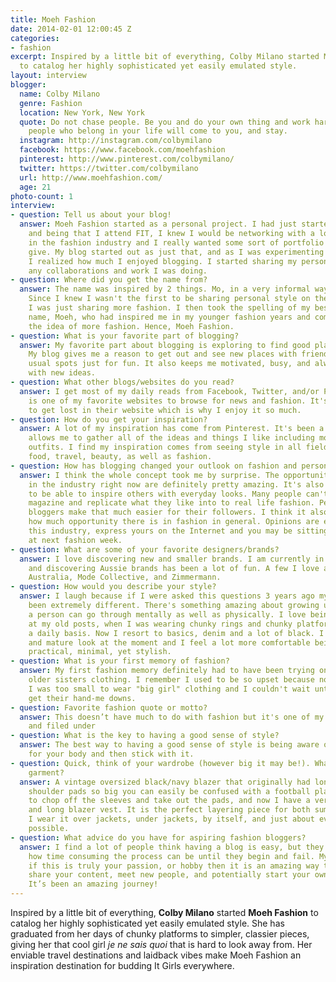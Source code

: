 ```yaml
---
title: Moeh Fashion
date: 2014-02-01 12:00:45 Z
categories:
- fashion
excerpt: Inspired by a little bit of everything, Colby Milano started Moeh Fashion
  to catalog her highly sophisticated yet easily emulated style.
layout: interview
blogger:
  name: Colby Milano
  genre: Fashion
  location: New York, New York
  quote: Do not chase people. Be you and do your own thing and work hard. The right
    people who belong in your life will come to you, and stay.
  instagram: http://instagram.com/colbymilano
  facebook: https://www.facebook.com/moehfashion
  pinterest: http://www.pinterest.com/colbymilano/
  twitter: https://twitter.com/colbymilano
  url: http://www.moehfashion.com/
  age: 21
photo-count: 1
interview:
- question: Tell us about your blog!
  answer: Moeh Fashion started as a personal project. I had just started college,
    and being that I attend FIT, I knew I would be networking with a lot of people
    in the fashion industry and I really wanted some sort of portfolio that I could
    give. My blog started out as just that, and as I was experimenting with posts
    I realized how much I enjoyed blogging. I started sharing my personal style, photography,
    any collaborations and work I was doing.
- question: Where did you get the name from?
  answer: The name was inspired by 2 things. Mo, in a very informal way, means more.
    Since I knew I wasn't the first to be sharing personal style on the web, I felt
    I was just sharing more fashion. I then took the spelling of my best friends moms
    name, Moeh, who had inspired me in my younger fashion years and combined it with
    the idea of more fashion. Hence, Moeh Fashion.
- question: What is your favorite part of blogging?
  answer: My favorite part about blogging is exploring to find good places to shoot.
    My blog gives me a reason to get out and see new places with friends or visit
    usual spots just for fun. It also keeps me motivated, busy, and always on my toes
    with new ideas.
- question: What other blogs/websites do you read?
  answer: I get most of my daily reads from Facebook, Twitter, and/or Pinterest. Refinery29
    is one of my favorite websites to browse for news and fashion. It's very easy
    to get lost in their website which is why I enjoy it so much.
- question: How do you get your inspiration?
  answer: A lot of my inspiration has come from Pinterest. It's been a platform that
    allows me to gather all of the ideas and things I like including more than just
    outfits. I find my inspiration comes from seeing style in all fields such as interiors,
    food, travel, beauty, as well as fashion.
- question: How has blogging changed your outlook on fashion and personal style?
  answer: I think the whole concept took me by surprise. The opportunities for bloggers
    in the industry right now are definitely pretty amazing. It's also very inspiring
    to be able to inspire others with everyday looks. Many people can't take a high-end
    magazine and replicate what they like into to real life fashion. Personal style
    bloggers make that much easier for their followers. I think it also goes to show
    how much opportunity there is in fashion in general. Opinions are everything in
    this industry, express yours on the Internet and you may be sitting front row
    at next fashion week.
- question: What are some of your favorite designers/brands?
  answer: I love discovering new and smaller brands. I am currently in Australia,
    and discovering Aussie brands has been a lot of fun. A few I love are Seafolly
    Australia, Mode Collective, and Zimmermann.
- question: How would you describe your style?
  answer: I laugh because if I were asked this questions 3 years ago my answer would've
    been extremely different. There's something amazing about growing up and the changes
    a person can go through mentally as well as physically. I love being able to look
    at my old posts, when I was wearing chunky rings and chunky platform heels on
    a daily basis. Now I resort to basics, denim and a lot of black. I prefer a minimal
    and mature look at the moment and I feel a lot more comfortable being in something
    practical, minimal, yet stylish.
- question: What is your first memory of fashion?
  answer: My first fashion memory definitely had to have been trying on all of my
    older sisters clothing. I remember I used to be so upset because nothing fit me.
    I was too small to wear "big girl" clothing and I couldn't wait until I could
    get their hand-me downs.
- question: Favorite fashion quote or motto?
  answer: This doesn’t have much to do with fashion but it's one of my favorite quotes,
    and filed under
- question: What is the key to having a good sense of style?
  answer: The best way to having a good sense of style is being aware of what works
    for your body and then stick with it.
- question: Quick, think of your wardrobe (however big it may be!). What's your favorite
    garment?
  answer: A vintage oversized black/navy blazer that originally had long sleeves and
    shoulder pads so big you can easily be confused with a football player. I decided
    to chop off the sleeves and take out the pads, and now I have a very structured
    and long blazer vest. It is the perfect layering piece for both summer and winter.
    I wear it over jackets, under jackets, by itself, and just about everything else
    possible.
- question: What advice do you have for aspiring fashion bloggers?
  answer: I find a lot of people think having a blog is easy, but they don’t realize
    how time consuming the process can be until they begin and fail. My advice is
    if this is truly your passion, or hobby then it is an amazing way to create and
    share your content, meet new people, and potentially start your own business.
    It’s been an amazing journey!
---
```


Inspired by a little bit of everything, **Colby Milano** started **Moeh Fashion** to catalog her highly sophisticated yet easily emulated style. She has graduated from her days of chunky platforms to simpler, classier pieces, giving her that cool girl *je ne sais quoi* that is hard to look away from. Her enviable travel destinations and laidback vibes make Moeh Fashion an inspiration destination for budding It Girls everywhere.